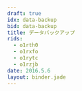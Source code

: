 ```yaml
---
draft: true
idx: data-backup
bid: data-backup
title: データバックアップ
rids:
  - o1rth0
  - o1rxfo
  - o1rytc
  - o1rzjb
date: 2016.5.6
layout: binder.jade
---
```


